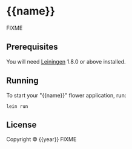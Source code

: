 # {{name}}

FIXME

## Prerequisites

You will need [Leiningen][1] 1.8.0 or above installed.

[1]: https://github.com/technomancy/leiningen

## Running

To start your "{{name}}" flower application, run:

    lein run

## License

Copyright © {{year}} FIXME
